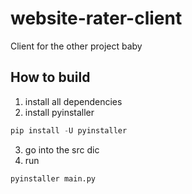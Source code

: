 # website-rater-client
Client for the other project baby

## How to build
1. install all dependencies 
2. install pyinstaller 
```py
pip install -U pyinstaller
```
3. go into the src dic
4. run
```py
pyinstaller main.py
```
